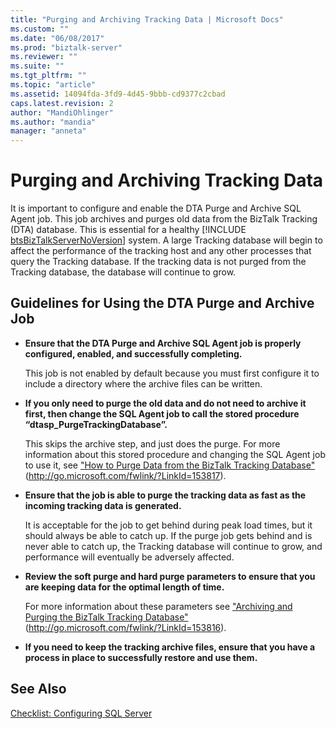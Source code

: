 ```yaml
---
title: "Purging and Archiving Tracking Data | Microsoft Docs"
ms.custom: ""
ms.date: "06/08/2017"
ms.prod: "biztalk-server"
ms.reviewer: ""
ms.suite: ""
ms.tgt_pltfrm: ""
ms.topic: "article"
ms.assetid: 14094fda-3fd9-4d45-9bbb-cd9377c2cbad
caps.latest.revision: 2
author: "MandiOhlinger"
ms.author: "mandia"
manager: "anneta"
---
```

# Purging and Archiving Tracking Data
It is important to configure and enable the DTA Purge and Archive SQL Agent job. This job archives and purges old data from the BizTalk Tracking (DTA) database. This is essential for a healthy [!INCLUDE [btsBizTalkServerNoVersion](../includes/btsbiztalkservernoversion-md.md)] system. A large Tracking database will begin to affect the performance of the tracking host and any other processes that query the Tracking database. If the tracking data is not purged from the Tracking database, the database will continue to grow.  
  
## Guidelines for Using the DTA Purge and Archive Job  
  
-   **Ensure that the DTA Purge and Archive SQL Agent job is properly configured, enabled, and successfully completing.**  
  
     This job is not enabled by default because you must first configure it to include a directory where the archive files can be written.  
  
-   **If you only need to purge the old data and do not need to archive it first, then change the SQL Agent job to call the stored procedure “dtasp_PurgeTrackingDatabase”.**  
  
     This skips the archive step, and just does the purge. For more information about this stored procedure and changing the SQL Agent job to use it, see ["How to Purge Data from the BizTalk Tracking Database"](http://go.microsoft.com/fwlink/?LinkId=153817) (http://go.microsoft.com/fwlink/?LinkId=153817).  
  
-   **Ensure that the job is able to purge the tracking data as fast as the incoming tracking data is generated.**  
  
     It is acceptable for the job to get behind during peak load times, but it should always be able to catch up. If the purge job gets behind and is never able to catch up, the Tracking database will continue to grow, and performance will eventually be adversely affected.  
  
-   **Review the soft purge and hard purge parameters to ensure that you are keeping data for the optimal length of time.**  
  
     For more information about these parameters see ["Archiving and Purging the BizTalk Tracking Database"](http://go.microsoft.com/fwlink/?LinkId=153816) (http://go.microsoft.com/fwlink/?LinkId=153816).  
  
-   **If you need to keep the tracking archive files, ensure that you have a process in place to successfully restore and use them.**  
  
## See Also  
 [Checklist: Configuring SQL Server](~/technical-guides/checklist-configuring-sql-server.md)